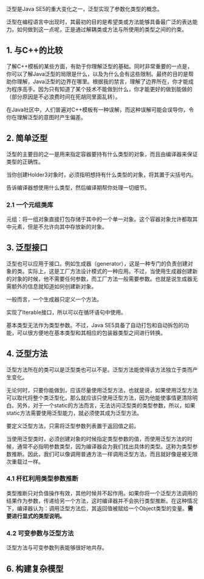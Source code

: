 泛型是Java SE5的重大变化之一，泛型实现了参数化类型的概念。

泛型在编程语言中出现时，其最初的目的是希望类或方法能够具备最广泛的表达能力。如何做到这一点呢，正是通过解耦类或方法与所使用的类型之间的约束。

## 1. 与C++的比较

了解C++模板的某些方面，有助于你理解泛型的基础。同时非常重要的一点是，你可以了解Java泛型的局限是什么，以及为什么会有这些限制。最终的目的是帮助你理解，Java泛型的边界在哪里。根据我的禁言，理解了边界所在，你才能成为程序高手。因为只有知道了某个技术不能做到什么，你才能更好的做到能做的（部分原因是不必浪费时间在死胡同里面乱转）。

在Java社区中，人们普遍对C++模板有一种误解，而这种误解可能会误导你，令你在理解泛型的意图时产生偏差。

## 2. 简单泛型

泛型的主要目的之一是用来指定容器要持有什么类型的对象，而且由编译器来保证类型的正确性。

当你创建Holder3对象时，必须指明想持有什么类型的对象，将其置于尖括号内。

告诉编译器想使用什么类型，然后编译期帮你处理一切细节。

### 2.1 一个元组类库

元组：将一组对象直接打包存储于其中的一个单一对象。这个容器对象允许都取其中元素，但是不允许向其中存放新的对象。

## 3. 泛型接口

泛型也可以应用于接口。例如生成器（generator），这是一种专门的负责创建对象的类。实际上，这是工厂方法设计模式的一种应用。不过，当使用生成器创建新的对象的时候，他不需要任何参数，而工厂方法一般需要参数。也就是说生成器无需额外的信息就知道如何创建新对象。

一般而言，一个生成器只定义一个方法。

实现了Iterable接口，所以可以在循环语句中使用。

基本类型无法作为类型参数。不过，Java SE5具备了自动打包和自动拆包的功能，可以很方便地在基本类型和其相应的包装器类型之间进行转换。

## 4. 泛型方法

泛型方法所在的类可以是泛型类也可以不是。泛型方法能使得该方法独立于类而产生变化。

无论何时，只要你能做到，应该尽量使用泛型方法，也就是说，如果使用泛型方法可以取代将整个类泛型化，那么就应该只使用泛型方法，因为他能使事情更清除明白。另外，对于一个static的方法而言，无法访问泛型类的类型参数，所以，如果static方法需要使用泛型能力，就必须使其成为泛型方法。

要定义泛型方法，只需将泛型参数列表置于返回值之前。

当使用泛型类时，必须创建对象的时候指定类型参数的值，而使用泛型方法的时候，通常不必指明参数类型，因为编译器会为我们找出具体的类型。这称为类型参数推断。因此，我们可以像调用普通方法一样调用泛型方法，而且就好像是被无限次重载过一样。

### 4.1 杆杠利用类型参数推断

类型推断只对负值操作有效，其他时候并不起作用。如果你将一个泛型方法调用的结果作为参数，传递给另一个方法，这时编译器并不会执行类型推断。在这种情况下，编译器认为：调用泛型方法后，其返回值被赋给一个Object类型的变量。**需要进行显式的类型说明。**

### 4.2 可变参数与泛型方法

泛型方法与可变参数列表能够很好地共存。

## 6. 构建复杂模型